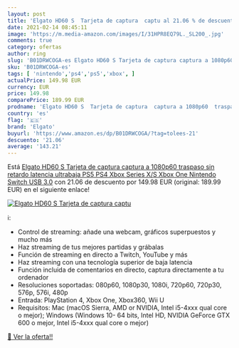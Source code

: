 ```yaml
---
layout: post
title: 'Elgato HD60 S  Tarjeta de captura  captu al 21.06 % de descuento'
date: 2021-02-14 08:45:11
image: 'https://m.media-amazon.com/images/I/31HPR8EQ79L._SL200_.jpg'
comments: true
category: ofertas
author: ring
slug: 'B01DRWCOGA-es Elgato HD60 S Tarjeta de captura captura a 1080p60...'
sku: 'B01DRWCOGA-es'
tags: [ 'nintendo','ps4','ps5','xbox', ]
actualPrice: 149.98 EUR
currency: EUR
price: 149.98
comparePrice: 189.99 EUR
prodname: 'Elgato HD60 S  Tarjeta de captura  captura a 1080p60  traspaso sin retardo  latencia ultrabaja  PS5  PS4  Xbox Series X/S  Xbox One  Nintendo Switch  USB 3.0'
country: 'es'
flag: '🇪🇸'
brand: 'Elgato'
buyurl: 'https://www.amazon.es/dp/B01DRWCOGA/?tag=tolees-21'
descuento: '21.06'
average: '143.21'
---
```


Está [Elgato HD60 S  Tarjeta de captura  captura a 1080p60  traspaso sin retardo  latencia ultrabaja  PS5  PS4  Xbox Series X/S  Xbox One  Nintendo Switch  USB 3.0](https://www.amazon.es/dp/B01DRWCOGA/?tag=tolees-21) con 21.06 de descuento por 149.98 EUR (original: 189.99 EUR) en el siguiente enlace!

[![Elgato HD60 S  Tarjeta de captura  captu](https://m.media-amazon.com/images/I/31HPR8EQ79L._SL200_.jpg)](https://www.amazon.es/dp/B01DRWCOGA/?tag=tolees-21)

ℹ️:

- Control de streaming: añade una webcam, gráficos superpuestos y mucho más
- Haz streaming de tus mejores partidas y grábalas
- Función de streaming en directo a Twitch, YouTube y más
- Haz streaming con una tecnología superior de baja latencia
- Función incluida de comentarios en directo, captura directamente a tu ordenador
- Resoluciones soportadas: 080p60, 1080p30, 1080i, 720p60, 720p30, 576p, 576i, 480p
- Entrada: PlayStation 4, Xbox One, Xbox360, Wii U
- Requisitos: Mac (macOS Sierra, AMD or NVIDIA, Intel i5-4xxx qual core o mejor); Windows (Windows 10- 64 bits, Intel HD, NVIDIA GeForce GTX 600 o mejor, Intel i5-4xxx qual core o mejor)

[🛒 Ver la oferta!!](https://www.amazon.es/dp/B01DRWCOGA/?tag=tolees-21)
